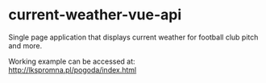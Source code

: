 # current-weather-vue-api
Single page application that displays current weather for football club pitch and more.

Working example can be accessed at: <a href="http://lkspromna.pl/pogoda/index.html">http://lkspromna.pl/pogoda/index.html</a>
